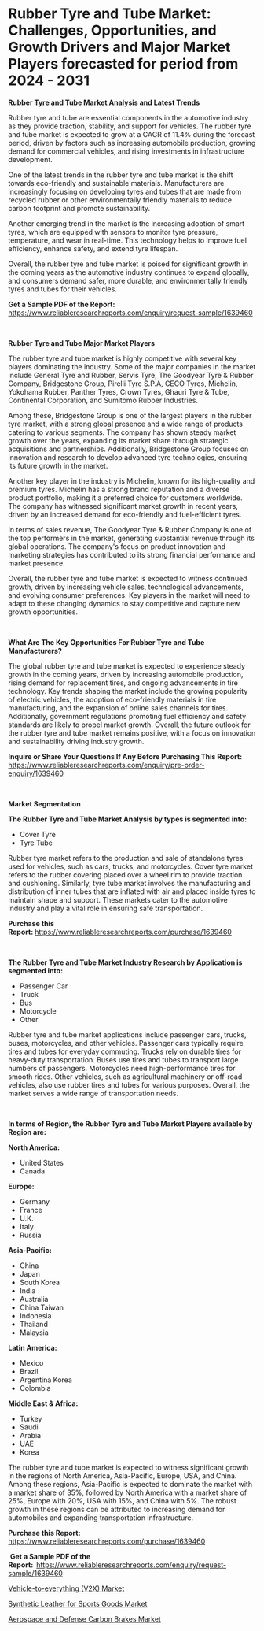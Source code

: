 <p><h1>Rubber Tyre and Tube Market: Challenges, Opportunities, and Growth Drivers and Major Market Players forecasted for period from 2024 - 2031</h1></p><p><strong>Rubber Tyre and Tube Market Analysis and Latest Trends</strong></p>
<p><p>Rubber tyre and tube are essential components in the automotive industry as they provide traction, stability, and support for vehicles. The rubber tyre and tube market is expected to grow at a CAGR of 11.4% during the forecast period, driven by factors such as increasing automobile production, growing demand for commercial vehicles, and rising investments in infrastructure development.</p><p>One of the latest trends in the rubber tyre and tube market is the shift towards eco-friendly and sustainable materials. Manufacturers are increasingly focusing on developing tyres and tubes that are made from recycled rubber or other environmentally friendly materials to reduce carbon footprint and promote sustainability.</p><p>Another emerging trend in the market is the increasing adoption of smart tyres, which are equipped with sensors to monitor tyre pressure, temperature, and wear in real-time. This technology helps to improve fuel efficiency, enhance safety, and extend tyre lifespan.</p><p>Overall, the rubber tyre and tube market is poised for significant growth in the coming years as the automotive industry continues to expand globally, and consumers demand safer, more durable, and environmentally friendly tyres and tubes for their vehicles.</p></p>
<p><strong>Get a Sample PDF of the Report:&nbsp;</strong> <a href="https://www.reliableresearchreports.com/enquiry/request-sample/1639460">https://www.reliableresearchreports.com/enquiry/request-sample/1639460</a></p>
<p>&nbsp;</p>
<p><strong>Rubber Tyre and Tube Major Market Players</strong></p>
<p><p>The rubber tyre and tube market is highly competitive with several key players dominating the industry. Some of the major companies in the market include General Tyre and Rubber, Servis Tyre, The Goodyear Tyre & Rubber Company, Bridgestone Group, Pirelli Tyre S.P.A, CECO Tyres, Michelin, Yokohama Rubber, Panther Tyres, Crown Tyres, Ghauri Tyre & Tube, Continental Corporation, and Sumitomo Rubber Industries.</p><p>Among these, Bridgestone Group is one of the largest players in the rubber tyre market, with a strong global presence and a wide range of products catering to various segments. The company has shown steady market growth over the years, expanding its market share through strategic acquisitions and partnerships. Additionally, Bridgestone Group focuses on innovation and research to develop advanced tyre technologies, ensuring its future growth in the market.</p><p>Another key player in the industry is Michelin, known for its high-quality and premium tyres. Michelin has a strong brand reputation and a diverse product portfolio, making it a preferred choice for customers worldwide. The company has witnessed significant market growth in recent years, driven by an increased demand for eco-friendly and fuel-efficient tyres.</p><p>In terms of sales revenue, The Goodyear Tyre & Rubber Company is one of the top performers in the market, generating substantial revenue through its global operations. The company's focus on product innovation and marketing strategies has contributed to its strong financial performance and market presence.</p><p>Overall, the rubber tyre and tube market is expected to witness continued growth, driven by increasing vehicle sales, technological advancements, and evolving consumer preferences. Key players in the market will need to adapt to these changing dynamics to stay competitive and capture new growth opportunities.</p></p>
<p>&nbsp;</p>
<p><strong>What Are The Key Opportunities For Rubber Tyre and Tube Manufacturers?</strong></p>
<p><p>The global rubber tyre and tube market is expected to experience steady growth in the coming years, driven by increasing automobile production, rising demand for replacement tires, and ongoing advancements in tire technology. Key trends shaping the market include the growing popularity of electric vehicles, the adoption of eco-friendly materials in tire manufacturing, and the expansion of online sales channels for tires. Additionally, government regulations promoting fuel efficiency and safety standards are likely to propel market growth. Overall, the future outlook for the rubber tyre and tube market remains positive, with a focus on innovation and sustainability driving industry growth.</p></p>
<p><strong>Inquire or Share Your Questions If Any Before Purchasing This Report:</strong> <a href="https://www.reliableresearchreports.com/enquiry/pre-order-enquiry/1639460">https://www.reliableresearchreports.com/enquiry/pre-order-enquiry/1639460</a></p>
<p>&nbsp;</p>
<p><strong>Market Segmentation</strong></p>
<p><strong>The Rubber Tyre and Tube Market Analysis by types is segmented into:</strong></p>
<p><ul><li>Cover Tyre</li><li>Tyre Tube</li></ul></p>
<p><p>Rubber tyre market refers to the production and sale of standalone tyres used for vehicles, such as cars, trucks, and motorcycles. Cover tyre market refers to the rubber covering placed over a wheel rim to provide traction and cushioning. Similarly, tyre tube market involves the manufacturing and distribution of inner tubes that are inflated with air and placed inside tyres to maintain shape and support. These markets cater to the automotive industry and play a vital role in ensuring safe transportation.</p></p>
<p><strong>Purchase this Report:&nbsp;</strong><a href="https://www.reliableresearchreports.com/purchase/1639460">https://www.reliableresearchreports.com/purchase/1639460</a></p>
<p>&nbsp;</p>
<p><strong>The Rubber Tyre and Tube Market Industry Research by Application is segmented into:</strong></p>
<p><ul><li>Passenger Car</li><li>Truck</li><li>Bus</li><li>Motorcycle</li><li>Other</li></ul></p>
<p><p>Rubber tyre and tube market applications include passenger cars, trucks, buses, motorcycles, and other vehicles. Passenger cars typically require tires and tubes for everyday commuting. Trucks rely on durable tires for heavy-duty transportation. Buses use tires and tubes to transport large numbers of passengers. Motorcycles need high-performance tires for smooth rides. Other vehicles, such as agricultural machinery or off-road vehicles, also use rubber tires and tubes for various purposes. Overall, the market serves a wide range of transportation needs.</p></p>
<p>&nbsp;</p>
<p><strong>In terms of Region, the Rubber Tyre and Tube Market Players available by Region are:</strong></p>
<p>
    <p> <strong> North America: </strong>
        <ul>
            <li>United States</li>
            <li>Canada</li>
        </ul>
        </p> 
    <p> <strong> Europe: </strong>
        <ul>
            <li>Germany</li>
            <li>France</li>
            <li>U.K.</li>
            <li>Italy</li>
            <li>Russia</li>
        </ul>
        </p> 
    <p> <strong> Asia-Pacific: </strong>
        <ul>
            <li>China</li>
            <li>Japan</li>
            <li>South Korea</li>
            <li>India</li>
            <li>Australia</li>
            <li>China Taiwan</li>
            <li>Indonesia</li>
            <li>Thailand</li>
            <li>Malaysia</li>
        </ul>
        </p> 
    <p> <strong> Latin America: </strong>
        <ul>
            <li>Mexico</li>
            <li>Brazil</li>
            <li>Argentina Korea</li>
            <li>Colombia</li>
        </ul>
        </p> 
    <p> <strong> Middle East & Africa: </strong>
        <ul>
            <li>Turkey</li>
            <li>Saudi</li>
            <li>Arabia</li>
            <li>UAE</li>
            <li>Korea</li>
        </ul>
    </p>
    </p>
<p><p>The rubber tyre and tube market is expected to witness significant growth in the regions of North America, Asia-Pacific, Europe, USA, and China. Among these regions, Asia-Pacific is expected to dominate the market with a market share of 35%, followed by North America with a market share of 25%, Europe with 20%, USA with 15%, and China with 5%. The robust growth in these regions can be attributed to increasing demand for automobiles and expanding transportation infrastructure.</p></p>
<p><strong>Purchase this Report: </strong><a href="https://www.reliableresearchreports.com/purchase/1639460">https://www.reliableresearchreports.com/purchase/1639460</a></p>
<p>&nbsp;<strong>Get a Sample PDF of the Report:&nbsp;&nbsp;</strong><a href="https://www.reliableresearchreports.com/enquiry/request-sample/1639460">https://www.reliableresearchreports.com/enquiry/request-sample/1639460</a></p>
<p><strong></strong></p>
<p><p><a href="https://github.com/peachesmcdowel1/Market-Research-Report-List-1/blob/main/vehicle-to-everything-v2x-market.md">Vehicle-to-everything (V2X) Market</a></p><p><a href="https://view.publitas.com/reportprime-1/synthetic-leather-for-sports-goods-market-size-growth-and-forecast-from-2023-2030/">Synthetic Leather for Sports Goods Market</a></p><p><a href="https://github.com/edytherolanlouisejk1miz0wig/Market-Research-Report-List-1/blob/main/aerospace-and-defense-carbon-brakes-market.md">Aerospace and Defense Carbon Brakes Market</a></p></p>